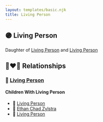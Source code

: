 ```yaml
---
layout: templates/basic.njk
title: Living Person
---
```

## 🟣 Living Person

Daughter of [Living Person](/people/8/89027494) and [Living Person](/people/4/47560746)

## 👩‍❤️‍👨 Relationships

### 🔵 [Living Person](/people/1/11240493)

#### Children With Living Person
* 🔵 [Living Person](/people/2/29576880)
* 🔵 [Ethan Chad Zylstra](/people/4/44066798)
* 🔵 [Living Person](/people/6/6217596)